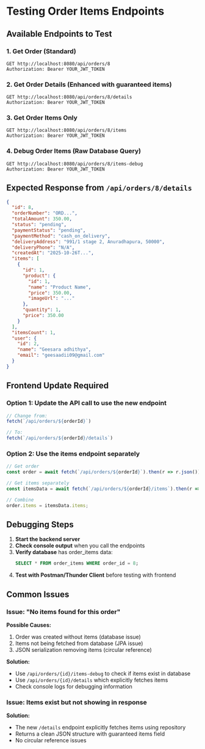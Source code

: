 # Testing Order Items Endpoints

## Available Endpoints to Test

### 1. Get Order (Standard)
```http
GET http://localhost:8080/api/orders/8
Authorization: Bearer YOUR_JWT_TOKEN
```

### 2. Get Order Details (Enhanced with guaranteed items)
```http
GET http://localhost:8080/api/orders/8/details
Authorization: Bearer YOUR_JWT_TOKEN
```

### 3. Get Order Items Only
```http
GET http://localhost:8080/api/orders/8/items
Authorization: Bearer YOUR_JWT_TOKEN
```

### 4. Debug Order Items (Raw Database Query)
```http
GET http://localhost:8080/api/orders/8/items-debug
Authorization: Bearer YOUR_JWT_TOKEN
```

## Expected Response from `/api/orders/8/details`

```json
{
  "id": 8,
  "orderNumber": "ORD...",
  "totalAmount": 350.00,
  "status": "pending",
  "paymentStatus": "pending",
  "paymentMethod": "cash_on_delivery",
  "deliveryAddress": "991/1 stage 2, Anuradhapura, 50000",
  "deliveryPhone": "N/A",
  "createdAt": "2025-10-26T...",
  "items": [
    {
      "id": 1,
      "product": {
        "id": 1,
        "name": "Product Name",
        "price": 350.00,
        "imageUrl": "..."
      },
      "quantity": 1,
      "price": 350.00
    }
  ],
  "itemsCount": 1,
  "user": {
    "id": 2,
    "name": "Geesara adhithya",
    "email": "geesaadii09@gmail.com"
  }
}
```

## Frontend Update Required

### Option 1: Update the API call to use the new endpoint

```javascript
// Change from:
fetch(`/api/orders/${orderId}`)

// To:
fetch(`/api/orders/${orderId}/details`)
```

### Option 2: Use the items endpoint separately

```javascript
// Get order
const order = await fetch(`/api/orders/${orderId}`).then(r => r.json());

// Get items separately
const itemsData = await fetch(`/api/orders/${orderId}/items`).then(r => r.json());

// Combine
order.items = itemsData.items;
```

## Debugging Steps

1. **Start the backend server**
2. **Check console output** when you call the endpoints
3. **Verify database** has order_items data:
   ```sql
   SELECT * FROM order_items WHERE order_id = 8;
   ```
4. **Test with Postman/Thunder Client** before testing with frontend

## Common Issues

### Issue: "No items found for this order"

**Possible Causes:**
1. Order was created without items (database issue)
2. Items not being fetched from database (JPA issue)
3. JSON serialization removing items (circular reference)

**Solution:**
- Use `/api/orders/{id}/items-debug` to check if items exist in database
- Use `/api/orders/{id}/details` which explicitly fetches items
- Check console logs for debugging information

### Issue: Items exist but not showing in response

**Solution:**
- The new `/details` endpoint explicitly fetches items using repository
- Returns a clean JSON structure with guaranteed items field
- No circular reference issues
